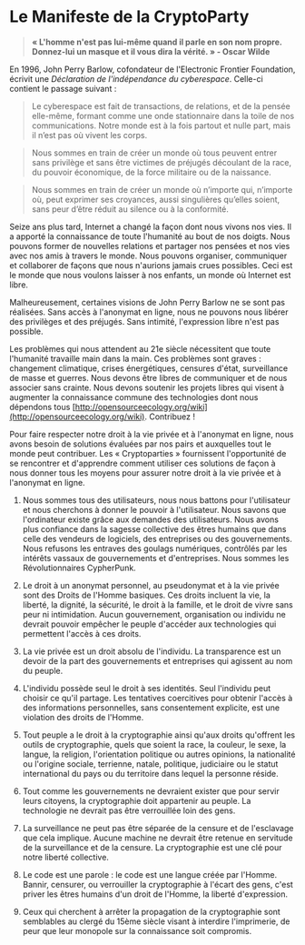 Le Manifeste de la CryptoParty
==============================

> **« L'homme n'est pas lui-même quand il parle en son nom propre. Donnez-lui un masque et il vous dira la vérité. » - Oscar Wilde**

En 1996, John Perry Barlow, cofondateur de l'Electronic Frontier Foundation, écrivit une *Déclaration de l'indépendance du cyberespace*. Celle-ci contient le passage suivant :

> Le cyberespace est fait de transactions, de relations, et de la pensée elle-même, formant comme une onde stationnaire dans la toile de nos communications. Notre monde est à la fois partout et nulle part, mais il n’est pas où vivent les corps. 

> Nous sommes en train de créer un monde où tous peuvent entrer sans privilège et sans être victimes de préjugés découlant de la race, du pouvoir économique, de la force militaire ou de la naissance. 

> Nous sommes en train de créer un monde où n’importe qui, n’importe où, peut exprimer ses croyances, aussi singulières qu’elles soient, sans peur d’être réduit au silence ou à la conformité. 

Seize ans plus tard, Internet a changé la façon dont nous vivons nos vies. Il a apporté la connaissance de toute l'humanité au bout de nos doigts. Nous pouvons former de nouvelles relations et partager nos pensées et nos vies avec nos amis à travers le monde. Nous pouvons organiser, communiquer et collaborer de façons que nous n'aurions jamais crues possibles. Ceci est le monde que nous voulons laisser à nos enfants, un monde où Internet est libre.

Malheureusement, certaines visions de John Perry Barlow ne se sont pas réalisées. Sans accès à l'anonymat en ligne, nous ne pouvons nous libérer des privilèges et des préjugés. Sans intimité, l'expression libre n'est pas possible.

Les problèmes qui nous attendent au 21e siècle nécessitent que toute l'humanité travaille main dans la main. Ces problèmes sont graves : changement climatique, crises énergétiques, censures d'état, surveillance de masse et guerres. Nous devons être libres de communiquer et de nous associer sans crainte. Nous devons soutenir les projets libres qui visent à augmenter la connaissance commune des technologies dont nous dépendons tous [http://opensourceecology.org/wiki](http://opensourceecology.org/wiki). Contribuez !

Pour faire respecter notre droit à la vie privée et à l'anonymat en ligne, nous avons besoin de solutions évaluées par nos pairs et auxquelles tout le monde peut contribuer. Les « Cryptoparties » fournissent l'opportunité de se rencontrer et d'apprendre comment utiliser ces solutions de façon à nous donner tous les moyens pour assurer notre droit à la vie privée et à l'anonymat en ligne.

1. Nous sommes tous des utilisateurs, nous nous battons pour l'utilisateur et nous cherchons à donner le pouvoir à l'utilisateur. Nous savons que l'ordinateur existe grâce aux demandes des utilisateurs. Nous avons plus confiance dans la sagesse collective des êtres humains que dans celle des vendeurs de logiciels, des entreprises ou des gouvernements. Nous refusons les entraves des goulags numériques, contrôlés par les intérêts vassaux de gouvernements et d'entreprises. Nous sommes les Révolutionnaires CypherPunk.

2. Le droit à un anonymat personnel, au pseudonymat et à la vie privée sont des Droits de l'Homme basiques. Ces droits incluent la vie, la liberté, la dignité, la sécurité, le droit à la famille, et le droit de vivre sans peur ni intimidation. Aucun gouvernement, organisation ou individu ne devrait pouvoir empêcher le peuple d'accéder aux technologies qui permettent l'accès à ces droits.

3. La vie privée est un droit absolu de l'individu. La transparence est un devoir de la part des gouvernements et entreprises qui agissent au nom du peuple.

4. L'individu possède seul le droit à ses identités. Seul l'individu peut choisir ce qu'il partage. Les tentatives coercitives pour obtenir l'accès à des informations personnelles, sans consentement explicite, est une violation des droits de l'Homme.

5. Tout peuple a le droit à la cryptographie ainsi qu'aux droits qu'offrent les outils de cryptographie, quels que soient la race, la couleur, le sexe, la langue, la religion, l'orientation politique ou autres opinions, la nationalité ou l'origine sociale, terrienne, natale, politique, judiciaire ou le statut international du pays ou du territoire dans lequel la personne réside.

6. Tout comme les gouvernements ne devraient exister que pour servir leurs citoyens, la cryptographie doit appartenir au peuple. La technologie ne devrait pas être verrouillée loin des gens.

7. La surveillance ne peut pas être séparée de la censure et de l'esclavage que cela implique. Aucune machine ne devrait être retenue en servitude de la surveillance et de la censure. La cryptographie est une clé pour notre liberté collective.

8. Le code est une parole : le code est une langue créée par l'Homme. Bannir, censurer, ou verrouiller la cryptographie à l'écart des gens, c'est priver les êtres humains d'un droit de l'Homme, la liberté d'expression.

9. Ceux qui cherchent à arrêter la propagation de la cryptographie sont semblables au clergé du 15ème siècle visant à interdire l'imprimerie, de peur que leur monopole sur la connaissance soit compromis.
 
